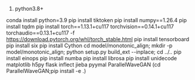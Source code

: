 1. python3.8+

conda install python=3.9
pip install tiktoken
pip install numpy==1.26.4
pip install tqdm
pip install torch==1.13.1+cu117 torchvision==0.14.1+cu117 torchaudio==0.13.1+cu117 -f https://download.pytorch.org/whl/torch_stable.html
pip install tensorboard
pip install six
pip install Cython
cd model/monotonic_align; mkdir -p model/monotonic_align; python setup.py build_ext --inplace; cd ../..
pip install einops
pip install numba
pip install librosa
pip install unidecode
matplotlib
h5py
flask
inflect
jieba
pyymal
ParallelWaveGAN (cd ParallelWaveGAN;pip install -e .)